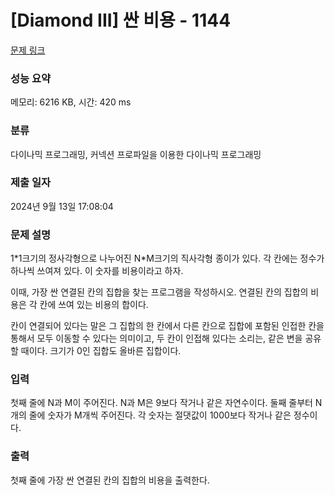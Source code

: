 # [Diamond III] 싼 비용 - 1144 

[문제 링크](https://www.acmicpc.net/problem/1144) 

### 성능 요약

메모리: 6216 KB, 시간: 420 ms

### 분류

다이나믹 프로그래밍, 커넥션 프로파일을 이용한 다이나믹 프로그래밍

### 제출 일자

2024년 9월 13일 17:08:04

### 문제 설명

<p>1*1크기의 정사각형으로 나누어진 N*M크기의 직사각형 종이가 있다. 각 칸에는 정수가 하나씩 쓰여져 있다. 이 숫자를 비용이라고 하자.</p>

<p>이때, 가장 싼 연결된 칸의 집합을 찾는 프로그램을 작성하시오. 연결된 칸의 집합의 비용은 각 칸에 쓰여 있는 비용의 합이다.</p>

<p>칸이 연결되어 있다는 말은 그 집합의 한 칸에서 다른 칸으로 집합에 포함된 인접한 칸을 통해서 모두 이동할 수 있다는 의미이고, 두 칸이 인접해 있다는 소리는, 같은 변을 공유할 때이다. 크기가 0인 집합도 올바른 집합이다.</p>

### 입력 

 <p>첫째 줄에 N과 M이 주어진다. N과 M은 9보다 작거나 같은 자연수이다. 둘째 줄부터 N개의 줄에 숫자가 M개씩 주어진다. 각 숫자는 절댓값이 1000보다 작거나 같은 정수이다.</p>

### 출력 

 <p>첫째 줄에 가장 싼 연결된 칸의 집합의 비용을 출력한다.</p>

